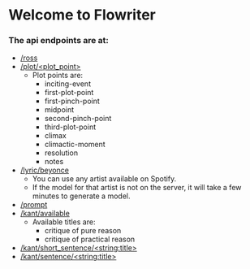 # Welcome to Flowriter

### The api endpoints are at:</h3>
+ [/ross](https://flowriter.studio/ross)
+ [/plot/\<plot_point\>](https://flowriter.studio/climax)
    + Plot points are:
        + inciting-event
        + first-plot-point
        + first-pinch-point
        + midpoint
        + second-pinch-point
        + third-plot-point
        + climax
        + climactic-moment
        + resolution
        + notes
+ [/lyric/beyonce](https://flowriter.studio/lyric/beyonce)
    + You can use any artist available on Spotify.
    + If the model for that artist is not on the server, it will take a few minutes to generate a model.
+ [/prompt](https://flowriter.studio/prompt)
+ [/kant/available](https://flowriter.studio/kant/available)
    + Available titles are:
        + critique of pure reason
        + critique of practical reason
+ [/kant/short_sentence/\<string:title\>](https://flowriter.studio/kant/short_sentence/critique%20of%20pure%20reason)
+ [/kant/sentence/\<string:title\>](https://flowriter.studio/kant/sentence/critique%20of%20pure%20reason)
